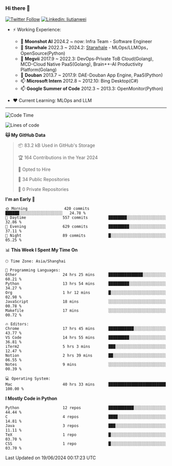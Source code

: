 ### Hi there 👋

[![Twitter Follow](https://img.shields.io/twitter/follow/tianweidut?style=social)](https://twitter.com/tianweidut)
[![Linkedin: liutianwei](https://img.shields.io/badge/-liutianwei-blue?style=flat-square&logo=Linkedin&logoColor=white&link=https://www.linkedin.com/in/liutianwei/)](https://www.linkedin.com/in/liutianwei/)

- ⚡ Working Experience:
  - 🔭 **Moonshot AI**  2024.2 ~ now: Infra Team - Software Engineer
  - 🌱 **Starwhale** 2022.3 ~ 2024.2: [Starwhale](https://github.com/star-whale/starwhale) - MLOps/LLMOps，OpenSource(Python)
  - 🌱 **Megvii** 2017.9 ~ 2022.3: DevOps-Private ToB Cloud(Golang), MCD-Cloud Native PaaS(Golang), Brain++-AI Productivity Platform(Golang)
  - 🌱 **Douban** 2013.7 ~ 2017.9: DAE-Douban App Engine, PaaS(Python)
  - 📫 **Microsoft Intern** 2012.8 ~ 2012.10: Bing Desktop(C#)
  - 📫 **Google Summer of Code** 2012.3 ~ 2013.3: OpenMonitor(Python)

- ❤️ Current Learning: MLOps and LLM

---
<!--START_SECTION:waka-->
![Code Time](http://img.shields.io/badge/Code%20Time-5%2C520%20hrs%207%20mins-blue)

![Lines of code](https://img.shields.io/badge/From%20Hello%20World%20I%27ve%20Written-1.3%20million%20lines%20of%20code-blue)

**🐱 My GitHub Data** 

> 📦 83.2 kB Used in GitHub's Storage 
 > 
> 🏆 164 Contributions in the Year 2024
 > 
> 💼 Opted to Hire
 > 
> 📜 34 Public Repositories 
 > 
> 🔑 0 Private Repositories 
 > 
**I'm an Early 🐤** 

```text
🌞 Morning                420 commits         ██████░░░░░░░░░░░░░░░░░░░   24.78 % 
🌆 Daytime                557 commits         ████████░░░░░░░░░░░░░░░░░   32.86 % 
🌃 Evening                629 commits         █████████░░░░░░░░░░░░░░░░   37.11 % 
🌙 Night                  89 commits          █░░░░░░░░░░░░░░░░░░░░░░░░   05.25 % 
```


📊 **This Week I Spent My Time On** 

```text
🕑︎ Time Zone: Asia/Shanghai

💬 Programming Languages: 
Other                    24 hrs 25 mins      ███████████████░░░░░░░░░░   60.21 % 
Python                   13 hrs 54 mins      █████████░░░░░░░░░░░░░░░░   34.27 % 
Org                      1 hr 12 mins        █░░░░░░░░░░░░░░░░░░░░░░░░   02.98 % 
JavaScript               18 mins             ░░░░░░░░░░░░░░░░░░░░░░░░░   00.78 % 
Makefile                 17 mins             ░░░░░░░░░░░░░░░░░░░░░░░░░   00.72 % 

🔥 Editors: 
Chrome                   17 hrs 45 mins      ███████████░░░░░░░░░░░░░░   43.77 % 
VS Code                  14 hrs 55 mins      █████████░░░░░░░░░░░░░░░░   36.81 % 
iTerm2                   5 hrs 3 mins        ███░░░░░░░░░░░░░░░░░░░░░░   12.47 % 
Notion                   2 hrs 39 mins       ██░░░░░░░░░░░░░░░░░░░░░░░   06.55 % 
Notes                    9 mins              ░░░░░░░░░░░░░░░░░░░░░░░░░   00.39 % 

💻 Operating System: 
Mac                      40 hrs 33 mins      █████████████████████████   100.00 % 
```

**I Mostly Code in Python** 

```text
Python                   12 repos            ███████████░░░░░░░░░░░░░░   44.44 % 
C                        4 repos             ████░░░░░░░░░░░░░░░░░░░░░   14.81 % 
Java                     3 repos             ███░░░░░░░░░░░░░░░░░░░░░░   11.11 % 
TeX                      1 repo              █░░░░░░░░░░░░░░░░░░░░░░░░   03.70 % 
CSS                      1 repo              █░░░░░░░░░░░░░░░░░░░░░░░░   03.70 % 
```




 Last Updated on 19/06/2024 00:17:23 UTC
<!--END_SECTION:waka-->
